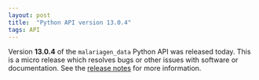 ```yaml
---
layout: post
title:  "Python API version 13.0.4"
tags: API
---
```


Version <strong>13.0.4</strong> of the `malariagen_data` Python API was
released today. This is a micro release which resolves bugs or other
issues with software or documentation. See the [release
notes](https://github.com/malariagen/malariagen-data-python/releases/tag/v13.0.4)
for more information.
